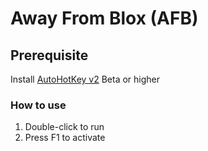 # Away From Blox (AFB)

## Prerequisite

Install [AutoHotKey v2](https://www.autohotkey.com/download/ahk-v2.exe) Beta or higher

### How to use

1. Double-click to run
2. Press F1 to activate
